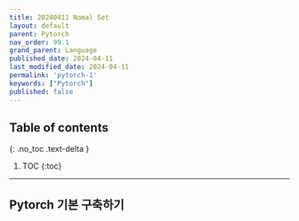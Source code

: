 ```yaml
---
title: 20240411 Nomal Set
layout: default
parent: Pytorch
nav_order: 99.1
grand_parent: Language
published_date: 2024-04-11
last_modified_date: 2024-04-11
permalink: 'pytorch-1'
keywords: ["Pytorch"]
published: false
---
```

## Table of contents
{: .no_toc .text-delta }

1. TOC
{:toc}
---
## Pytorch 기본 구축하기